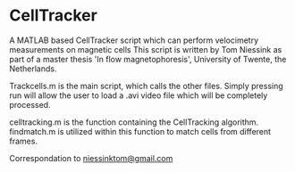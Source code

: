 # CellTracker

A MATLAB based CellTracker script which can perform velocimetry measurements on magnetic cells 
This script is written by Tom Niessink as part of a master thesis 'In flow magnetophoresis', 
University of Twente, the Netherlands.

Trackcells.m is the main script, which calls the other files. Simply pressing run will allow the user to 
load a .avi video file which will be completely processed.

celltracking.m is the function containing the CellTracking algorithm. 
findmatch.m is utilized within this function to match cells from different frames.

Correspondation to niessinktom@gmail.com
